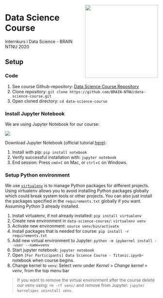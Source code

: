 <a href="https://www.brainntnu.no"><img src="https://i.imgur.com/S9pM24h.png" width=240 align="right"></a>
# Data Science Course

Internkurs i Data Science - BRAIN NTNU 2020

## Setup

### Code

1. See course Github-repository: [Data Science Course Repository](https://github.com/BRAIN-NTNU/data-science-course)
2. Clone repository: `git clone https://github.com/BRAIN-NTNU/data-science-course.git`
3. Open cloned directory: `cd data-science-course`


### Install Jupyter Notebook

We are using Jupyter Notebook for our course:

<a href="https://jupyter.org/#:~:text=The%20Jupyter%20Notebook%20is%20an,machine%20learning%2C%20and%20much%20more."><img src="https://i.imgur.com/MmxC3mq.png"></a>

Download Jupyter Notebook (official tutorial [here](https://jupyter.org/install.html)):

1. Install with pip: `pip install notebook`
2. Verify successful installation with: `jupyter notebook`
3. End session: Press `cmd`+`C` on Mac, or `ctrl`+`C` on Windows.


### Setup Python environment

We use [`virtualenv`](https://virtualenv.pypa.io/en/latest/index.html) is to manage Python packages for different projects. 
Using virtualenv allows you to avoid installing Python packages globally which could break system tools or other projects. You can also just install the packages specified in the `requirements.txt` globally if you want. Assuming Python 3 already installed.

1. Install virtualenv, if not already installed: `pip install virtualenv`
2. Create new environment in `data-science-course/`: `virtualenv venv`
3. Activate new environment: `source venv/bin/activate`
4. Install packages that is needed for course: `pip install -r requirements.txt`
5. Add new virtual environment to Jupyter: `python -m ipykernel install --user --name=venv`
6. Start jupyter notebook: `jupyter notebook`
7. Open `[For Participants] Data Science Course - Titanic.ipynb`-notebook when course begins.
8. Change kernel to `venv`: Select *venv* under *Kernel* > *Change kernel* > *venv*, from the top menu bar


> If you want to remove the virtual environment after the course delete our venv using: `rm -rf venv/` and remove from Jupyter: `jupyter kernelspec uninstall venv`.
